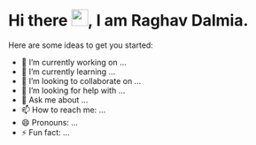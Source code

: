 <h1> Hi there <img src="https://raw.githubusercontent.com/MartinHeinz/MartinHeinz/master/wave.gif" width="30px">, I am Raghav Dalmia. </h1>


Here are some ideas to get you started:

- 🔭 I’m currently working on ...
- 🌱 I’m currently learning ...
- 👯 I’m looking to collaborate on ...
- 🤔 I’m looking for help with ...
- 💬 Ask me about ...
- 📫 How to reach me: ...
- 😄 Pronouns: ...
- ⚡ Fun fact: ...
